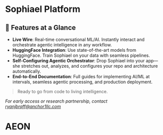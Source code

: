 # Sophiael Platform

## 🚀 Features at a Glance

- **Live Wire**: Real-time conversational ML/AI. Instantly interact and orchestrate agentic intelligence in any workflow.
- **HuggingFace Integration**: Use state-of-the-art models from HuggingFace. Train Sophiael on your data with seamless pipelines.
- **Self-Configuring Agentic Orchestrator**: Drop Sophiael into your app—she stretches out, analyzes, and configures your repo and architecture automatically.
- **End-to-End Documentation**: Full guides for implementing AI/ML at intervals, seamless agentic processing, and production deployment.

> Ready to go from code to living intelligence.

*For early access or research partnership, contact ryanjbraff@anchor1llc.com*
# AEON
